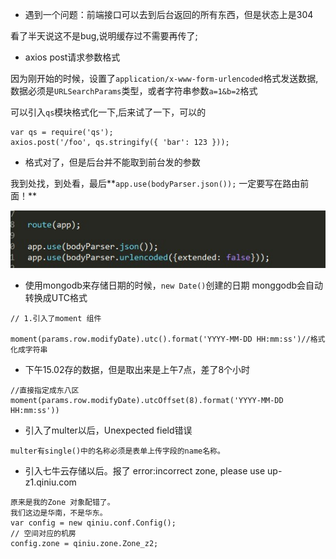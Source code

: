 - 遇到一个问题：前端接口可以去到后台返回的所有东西，但是状态上是304

看了半天说这不是bug,说明缓存过不需要再传了;

- axios post请求参数格式

因为刚开始的时候，设置了`application/x-www-form-urlencoded`格式发送数据,数据必须是`URLSearchParams`类型，或者字符串参数`a=1&b=2`格式

可以引入`qs`模块格式化一下,后来试了一下，可以的

```
var qs = require('qs');
axios.post('/foo', qs.stringify({ 'bar': 123 }));
```
- 格式对了，但是后台并不能取到前台发的参数

我到处找，到处看，最后**`app.use(bodyParser.json());` 一定要写在路由前面！** 

![问题1](./img/1.jpg)
- 使用mongodb来存储日期的时候，`new Date()`创建的日期 monggodb会自动转换成UTC格式
```
// 1.引入了moment 组件

moment(params.row.modifyDate).utc().format('YYYY-MM-DD HH:mm:ss')//格式化成字符串
```
- 下午15.02存的数据，但是取出来是上午7点，差了8个小时

```
//直接指定成东八区
moment(params.row.modifyDate).utcOffset(8).format('YYYY-MM-DD HH:mm:ss'))
```

- 引入了multer以后，Unexpected field错误
```
multer有single()中的名称必须是表单上传字段的name名称。
```
- 引入七牛云存储以后。报了 error:incorrect zone, please use up-z1.qiniu.com
```
原来是我的Zone 对象配错了。
我们这边是华南，不是华东。
var config = new qiniu.conf.Config();
// 空间对应的机房
config.zone = qiniu.zone.Zone_z2;
```